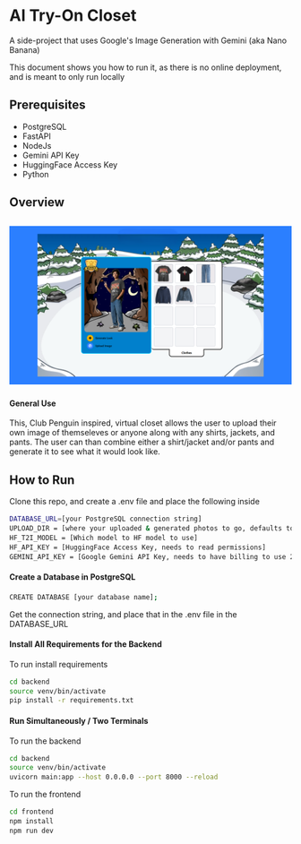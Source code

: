 # AI Try-On Closet

A side-project that uses Google's Image Generation with Gemini (aka Nano Banana)

This document shows you how to run it, as there is no online deployment, and is meant to only run locally

## Prerequisites
- PostgreSQL
- FastAPI
- NodeJs
- Gemini API Key
- HuggingFace Access Key
- Python

## Overview
![Image of AI Closet](https://github.com/sacostapliego/portfolio/blob/main/src/components/assets/projects/full/ai-closet-full.png?raw=true "AI Try-On Closet")
----
#### General Use
This, Club Penguin inspired, virtual closet allows the user to upload their own image of themseleves or anyone along with any shirts, jackets, and pants. The user can than combine either a shirt/jacket and/or pants and generate it to see what it would look like.
#### 

## How to Run
Clone this repo, and create a .env file and place the following inside
```bash
DATABASE_URL=[your PostgreSQL connection string]
UPLOAD_DIR = [where your uploaded & generated photos to go, defaults to "uploads"]
HF_T2I_MODEL = [Which model to HF model to use]
HF_API_KEY = [HuggingFace Access Key, needs to read permissions]
GEMINI_API_KEY = [Google Gemini API Key, needs to have billing to use 2.5 flash]
```

#### Create a Database in PostgreSQL
```bash
CREATE DATABASE [your database name];
```
Get the connection string, and place that in the .env file in the DATABASE_URL

#### Install All Requirements for the Backend
To run install requirements
```bash
cd backend
source venv/bin/activate
pip install -r requirements.txt
```

#### Run Simultaneously / Two Terminals

To run the backend
```bash
cd backend
source venv/bin/activate
uvicorn main:app --host 0.0.0.0 --port 8000 --reload
```

To run the frontend
```bash
cd frontend
npm install
npm run dev
```




